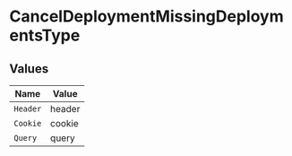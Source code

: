 # CancelDeploymentMissingDeploymentsType


## Values

| Name     | Value    |
| -------- | -------- |
| `Header` | header   |
| `Cookie` | cookie   |
| `Query`  | query    |